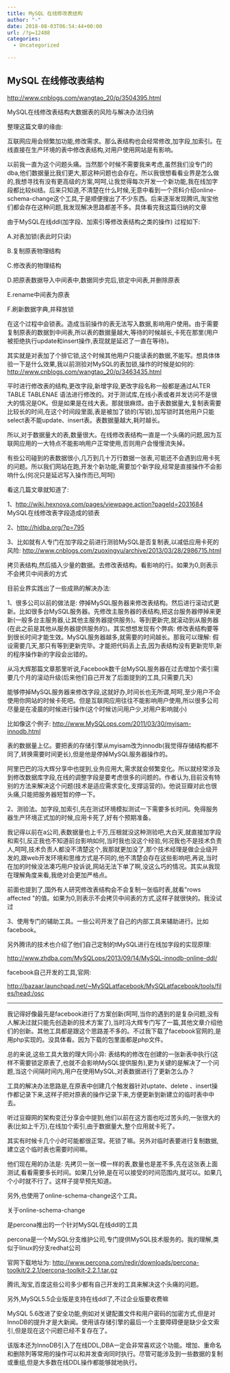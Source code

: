 ```yaml
---
title: MySQL 在线修改表结构
author: "-"
date: 2018-08-03T06:54:44+00:00
url: /?p=12488
categories:
  - Uncategorized

---
```

## MySQL 在线修改表结构
http://www.cnblogs.com/wangtao_20/p/3504395.html

MySQL在线修改表结构大数据表的风险与解决办法归纳
  
整理这篇文章的缘由: 

互联网应用会频繁加功能,修改需求。那么表结构也会经常修改,加字段,加索引。在线直接在生产环境的表中修改表结构,对用户使用网站是有影响。

以前我一直为这个问题头痛。当然那个时候不需要我来考虑,虽然我们没专门的dba,他们数据量比我们更大,那这种问题也会存在。所以我很想看看业界是怎么做的,我想寻找有没有更高级的方案,呵呵,让我觉得每次开发一个新功能,我在线加字段都比较纠结。后来只知道,不清楚在什么时候,无意中看到一个资料介绍online-schema-change这个工具,于是顺便搜出了不少东西。后来逐渐发现腾讯,淘宝他们都会存在这种问题,我发现解决思路都差不多。具体看完我这篇归纳的文章

由于MySQL在线ddl(加字段、加索引等修改表结构之类的操作) 过程如下: 

A.对表加锁(表此时只读)
  
B.复制原表物理结构
  
C.修改表的物理结构
  
D.把原表数据导入中间表中,数据同步完后,锁定中间表,并删除原表
  
E.rename中间表为原表
  
F.刷新数据字典,并释放锁

在这个过程中会锁表。造成当前操作的表无法写入数据,影响用户使用。由于需要复制原表的数据到中间表,所以表的数据量越大,等待的时候越长,卡死在那里(用户被拒绝执行update和insert操作,表现就是延迟了一直在等待)。

其实就是对表加了个排它锁,这个时候其他用户只能读表的数据,不能写。想具体体验一下是什么效果,我以前测验对MySQL的表加锁,操作的时候是如何的: http://www.cnblogs.com/wangtao_20/p/3463435.html

平时进行修改表的结构,更改字段,新增字段,更改字段名称一般都是通过ALTER TABLE TABLENAE 语法进行修改的。对于测试库,在线小表或者并发访问不是很大的情况是OK。但是如果是在线大表。那就很麻烦。由于表数据量大,复制表需要比较长的时间,在这个时间段里面,表是被加了锁的(写锁),加写锁时其他用户只能select表不能update、insert表。表数据量越大,耗时越长。

所以,对于数据量大的表,数量很大。在线修改表结构一直是一个头痛的问题,因为互联网应用的一大特点不能影响用户正常使用,否则用户会慢慢流失掉。

有些公司碰到的表数据很小,几万到几十万行数据一张表,可能还不会遇到应用卡死的问题。所以我们网站在跑,开发个新功能,需要加个新字段,经常是直接操作不会影响什么(何况只是延迟写入操作而已,呵呵)

看这几篇文章就知道了: 

1、http://wiki.hexnova.com/pages/viewpage.action?pageId=2031684 MySQL在线修改表字段造成的锁表

2、http://hidba.org/?p=795

3、比如就有人专门在加字段之前进行测验MySQL是否复制表,以减低应用卡死的风险: http://www.cnblogs.com/zuoxingyu/archive/2013/03/28/2986715.html

拷贝表结构,然后插入少量的数据。去修改表结构。看影响的行。如果为0,则表示不会拷贝中间表的方式

目前业界实践出了一些成熟的解决办法: 

1、很多公司以前的做法是: 停掉MySQL服务器来修改表结构。然后进行滚动式更新。比如很多台MySQL服务器。先修改主服务器的表结构,把这台服务器停掉来更新(一般多台主服务器,让其他主服务器提供服务)。等到更新完,就滚动到从服务器(在此之前是其他从服务器提供服务的)。其实想想发现有个弊病: 修改表结构要等到很长时间才能生效。MySQL服务器越多,就需要的时间越长。那我可以理解: 假设需要几天,那只有等到更新完毕。才能把代码丢上去,因为表结构没有更新完毕,新的程序操作新的字段会出错的。

从冯大辉那篇文章那里听说,Facebook数千台MySQL服务器在过去增加个索引需要几个月的滚动升级(后来他们自己开发了后面提到的工具,只需要几天)

能够停掉MySQL服务器来修改字段,这就好办,时间长也无所谓,呵呵,至少用户不会使用你网站的时候卡死吧。但是互联网应用往往不能影响用户使用,所以很多公司尽量是在凌晨的时候进行操作(这个时候访问用户少,对用户影响就小)

比如像这个例子: http://www.MySQLops.com/2011/03/30/myisam-innodb.html

表的数据量上亿。要把表的存储引擎从myisam改为innodb(我觉得存储结构都不同了,转换需要时间更长),但是他是停掉MySQL服务器操作的。

阿里巴巴的冯大辉分享中也提到,业务应用大,需求就会频繁变化。所以就经常涉及到修改数据库字段,在线的调整字段是要考虑很多的问题的。作者认为,目前没有特别的方法来解决这个问题(技术是适应需求变化,支撑运营的)。他说豆瓣对此也很头痛,只能把服务器短暂的停一下。

2、测验法。加字段,加索引,先在测试环境模拟测试一下需要多长时间。免得服务器生产环境正式加的时候,应用卡死了,好有个预期准备。

我记得以前在a公司,表数据量也上千万,压根就没这种测验吧,大白天,就直接加字段和索引,反正我也不知道前台影响如何,当时我也没这个经验,何况我也不是技术负责人,呵呵,技术负责人都没不清楚这个,我那就更加没了,那个技术经理是做企业级开发的,跟web开发环境和思维方式是不同的,他不清楚会存在这些影响吧,再说,当时在加的时候没法凑巧用户投诉说,网站无法下单了啊,没这么巧的情况。其实从我现在理解角度来看,我绝对会更加严格点。

前面也提到了,国外有人研究修改表结构会不会复制一张临时表,就看"rows affected "的值。如果为0,则表示不会拷贝中间表的方式,这样子就很快的。我没试过

3、使用专门的辅助工具。一些公司开发了自己的内部工具来辅助进行。比如facebook。

另外腾讯的技术也介绍了他们自己定制的tMySQL进行在线加字段的实现原理: 

http://www.zhdba.com/MySQLops/2013/09/14/MySQL-innodb-online-ddl/

facebook自己开发的工具,官网: 

http://bazaar.launchpad.net/~MySQLatfacebook/MySQLatfacebook/tools/files/head:/osc

* * *

我记得好像最先是facebook进行了方案创新(呵呵,当你的遇到的是复杂问题,没有人解决过就只能先创造新的技术方案了),当时冯大辉专门写了一篇,其他文章介绍他们的创新。其他工具都是跟这个思路差不多的。不过我下载了facebook官网的,是用php实现的。没具体看。因为下载的包里面都是php文件。

总的来说,这些工具大致的理大同小异: 表结构的修改在创建的一张新表中执行(这样不需要锁定原表了,也就不会影响MySQL提供服务),更为关键的是解决了一个问题,当这个间隔时间内,用户在使用MySQL,对表数据进行了更新怎么办？

工具的解决办法思路是,在原表中创建几个触发器针对uptate、delete 、insert操作都记录下来,这样子把对原表的操作记录下来,方便更新到新建立的临时表中中去。

听过豆瓣网的架构变迁分享会中提到,他们以前在这方面也吃过苦头的,一张很大的表(比如上千万),在线加个索引,由于数据量大,整个应用就卡死了。

其实有时候卡几个小时可能都很正常。死锁了嘛。另外对临时表要进行复制数据,建立这个临时表也需要时间嘛。

他们现在用的办法是: 先拷贝一张一模一样的表,数量也是差不多,先在这张表上面测试,看看需要多长时间。如果几分钟,是在可以接受的时间范围内,就可以。如果几个小时就不行了。这样子提早预先知道。

另外,也使用了online-schema-change这个工具。

关于online-schema-change

是percona推出的一个针对MySQL在线ddl的工具

percona是一个MySQL分支维护公司,专门提供MySQL技术服务的。我的理解,类似于linux的分支redhat公司

官网下载地址为: http://www.percona.com/redir/downloads/percona-toolkit/2.2.1/percona-toolkit-2.2.1.tar.gz

腾讯,淘宝,百度这些公司多少都有自己开发的工具来解决这个头痛的问题。

另外,MySQL5.5企业版是支持在线ddl了,不过企业版要收费嘛

MySQL 5.6改进了安全功能,例如对关键配置文件和用户密码的加密方式,但是对InnoDB的提升才是大新闻。使用该存储引擎的最后一个主要障碍便是缺少全文索引,但是现在这个问题已经不复存在了。

该版本还为InnoDB引入了在线DDL,DBA一定会非常喜欢这个功能。增加、重命名和删除列等常用的操作可以和并发查询同时执行。尽管可能涉及到一些数据的复制或重组,但是大多数在线DDL操作都能够就地执行。